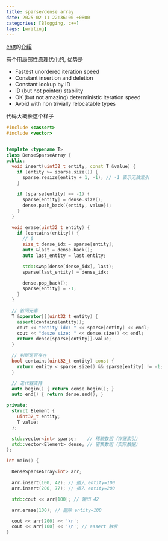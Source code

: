 ```yaml
---
title: sparse/dense array
date: 2025-02-11 22:36:00 +0800
categories: [Blogging, c++]
tags: [writing]
---
```


[entt](https://github.com/skypjack/entt)的[介绍](https://docs.google.com/presentation/d/1PbCH2IRg8lW08JlUz-xQEQjTo_Fr5n9QZOTEjGqZnuU/edit#slide=id.g1e93a5b7c98_0_172)



有个用局部性原理优化的, 优势是

+ Fastest unordered iteration speed
+ Constant insertion and deletion
+ Constant lookup by ID
+ ID (but not pointer) stability
+ OK (but not amazing) deterministic iteration speed
+ Avoid with non trivially relocatable types

代码大概长这个样子

```cpp
#include <cassert>
#include <vector>


template <typename T>
class DenseSparseArray {
public:
  void insert(uint32_t entity, const T &value) {
    if (entity >= sparse.size()) {
      sparse.resize(entity + 1, -1); // -1 表示无效索引
    }

    if (sparse[entity] == -1) {
      sparse[entity] = dense.size();
      dense.push_back({entity, value});
    }
  }

  void erase(uint32_t entity) {
    if (contains(entity)) {
      // 0
      size_t dense_idx = sparse[entity];
      auto &last = dense.back();
      auto last_entity = last.entity;

      std::swap(dense[dense_idx], last);
      sparse[last_entity] = dense_idx;

      dense.pop_back();
      sparse[entity] = -1;
    }
  }

  // 访问元素
  T &operator[](uint32_t entity) {
    assert(contains(entity));
    cout << "entity idx: " << sparse[entity] << endl;
    cout << "desze size: " << dense.size() << endl;
    return dense[sparse[entity]].value;
  }

  // 判断是否存在
  bool contains(uint32_t entity) const {
    return entity < sparse.size() && sparse[entity] != -1;
  }

  // 迭代器支持
  auto begin() { return dense.begin(); }
  auto end() { return dense.end(); }

private:
  struct Element {
    uint32_t entity;
    T value;
  };

  std::vector<int> sparse;    // 稀疏数组（存储索引）
  std::vector<Element> dense; // 密集数组（实际数据）
};

int main() {

  DenseSparseArray<int> arr;

  arr.insert(100, 42); // 插入 entity=100
  arr.insert(200, 77); // 插入 entity=200

  std::cout << arr[100]; // 输出 42

  arr.erase(100); // 删除 entity=100

  cout << arr[200] << '\n';
  cout << arr[100] << '\n'; // assert 触发
}
```
